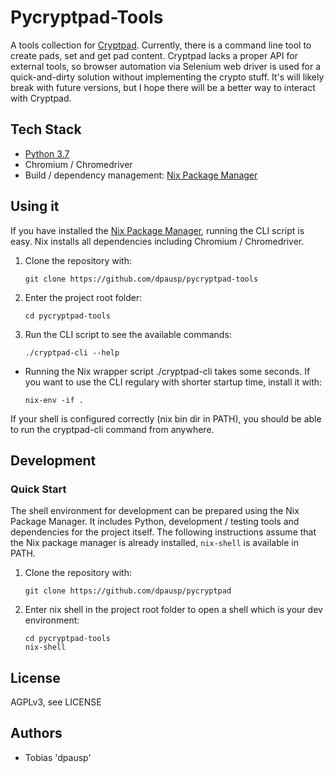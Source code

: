 # Pycryptpad-Tools

A tools collection for [Cryptpad](https://cryptpad.fr).
Currently, there is a command line tool to create pads, set and get pad content.
Cryptpad lacks a proper API for external tools, so browser automation via Selenium
web driver is used for a quick-and-dirty solution without implementing the crypto stuff.
It's will likely break with future versions, but I hope there will be a better way to interact with Cryptpad.


## Tech Stack

* [Python 3.7](https://www.python.org)
* Chromium / Chromedriver
* Build / dependency management: [Nix Package Manager](https://nixos.org/nix)

## Using it

If you have installed the [Nix Package Manager](https://nixos.org/nix), running the CLI script is easy.
Nix installs all dependencies including Chromium / Chromedriver.

1. Clone the repository with:
    ~~~Shell
    git clone https://github.com/dpausp/pycryptpad-tools
    ~~~
2. Enter the project root folder:
    ~~~Shell
    cd pycryptpad-tools
    ~~~
3. Run the CLI script to see the available commands:
    ~~~Shell
    ./cryptpad-cli --help
    ~~~

- Running the Nix wrapper script ./cryptpad-cli takes some seconds.
  If you want to use the CLI regulary with shorter startup time, install it with:

  ~~~Shell
  nix-env -if .
  ~~~

If your shell is configured correctly (nix bin dir in PATH),
you should be able to run the cryptpad-cli command from anywhere.


## Development

### Quick Start

The shell environment for development can be prepared using the Nix Package Manager.
It includes Python, development / testing tools and dependencies for the project itself.
The following instructions assume that the Nix package manager is already installed, `nix-shell` is available in PATH.

1. Clone the repository with:
    ~~~Shell
    git clone https://github.com/dpausp/pycryptpad
    ~~~
2. Enter nix shell in the project root folder to open a shell which is your dev environment:
    ~~~Shell
    cd pycryptpad-tools
    nix-shell
    ~~~

## License

AGPLv3, see LICENSE

## Authors

* Tobias 'dpausp'

